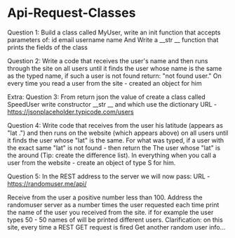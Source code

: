 # Api-Request-Classes
Question 1:
Build a class called MyUser, write an init function that accepts parameters of:
id
email
username
name
And Write a __str __ function that prints the fields of the class

Question 2:
Write a code that receives the user's name and then runs through the site on all users until it finds the user whose name is the same as the typed name, if such a user is not found return:
"not found user."
On every time you read a user from the site - created an object for him

Extra:
Question 3:
From return json the value of create a class called SpeedUser write constructor __str __ and which use the dictionary
URL - https://jsonplaceholder.typicode.com/users

Question 4:
Write code that receives from the user his latitude (appears as "lat .") and then runs
on the website (which appears above) on all users until it finds the user whose "lat" is the same.
For what was typed, if a user with the exact same "lat" is not found - then return the
The user whose "lat" is the around (Tip: create the difference list).
In everything when you call a user from the website - create an object of type S for him.

Question 5:
In the REST address to the server we will now pass:
URL - https://randomuser.me/api/

Receive from the user a positive number less than 100. 
Address the randomuser server as a number times the user requested each time print the name of the user you received from the site.
if for example the user types 50 - 50 names of will be printed different users.
Clarification: on this site, every time a REST GET request is fired
Get another random user info...
